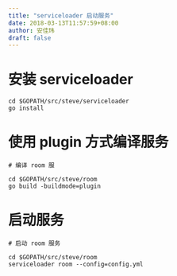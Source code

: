 ```yaml
---
title: "serviceloader 启动服务"
date: 2018-03-13T11:57:59+08:00
author: 安佳玮
draft: false
---
```



# 安装 serviceloader 

```
cd $GOPATH/src/steve/serviceloader 
go install 
```

# 使用 plugin 方式编译服务

```
# 编译 room 服

cd $GOPATH/src/steve/room
go build -buildmode=plugin 
```

# 启动服务 

```
# 启动 room 服务

cd $GOPATH/src/steve/room
serviceloader room --config=config.yml 
```